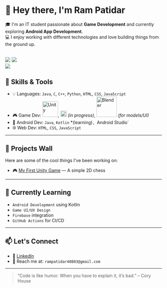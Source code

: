 # 👋 Hey there, I'm Ram Patidar

🎓 I'm an IT student passionate about **Game Development** and currently exploring **Android App Development**.  
💻 I enjoy working with different technologies and love building things from the ground up.



![](https://github-readme-stats.vercel.app/api?username=Ram40803&theme=dark&hide_border=false&include_all_commits=true&count_private=true)    ![](https://github-readme-streak-stats.herokuapp.com/?user=Ram40803&theme=dark&hide_border=false)  
![](https://github-readme-stats.vercel.app/api/top-langs/?username=Ram40803&theme=dark&hide_border=false&layout=compact)
---

## 🚀 Skills & Tools

- 💡 Languages: `Java`, `C`, `C++`, `Python`, `HTML`, `CSS`, `JavaScript`
- 🎮 Game Dev: <img alt="Unity" src="https://github.com/user-attachments/assets/9e56588b-565b-40d3-893d-a82ebb68c9c2" width="50"/>, <img alt="C#" src="https://github.com/user-attachments/assets/4226ea3a-f726-4dda-9591-09a415eb0751" width="20"/> *(in progress)*, <img alt="Blender" src="https://github.com/user-attachments/assets/8a2412ff-e04f-46cd-a02f-b3266fc2a9f6" width="65"/> *(for models/UI)*
- 📱 Android Dev: `Java`, `Kotlin` *(learning)`, `Android Studio`
- 🌐 Web Dev: `HTML`, `CSS`, `JavaScript`

---

## 🧩 Projects Wall

Here are some of the cool things I've been working on:

- 🎮 [My First Unity Game](https://github.com/ram40803/2D_Chess) — A simple 2D chess

---

## 🧠 Currently Learning

- `Android Development` using Kotlin
- `Game UI/UX Design`
- `Firebase` integration
- `GitHub Actions` for CI/CD

---

## 📫 Let's Connect

- 💼 [LinkedIn](https://www.linkedin.com/in/yourprofile)
- 💌 Reach me at: `rampatidar40803@gmail.com`

---

> “Code is like humor. When you have to explain it, it’s bad.” – Cory House



<!--
**ram40803/ram40803** is a ✨ _special_ ✨ repository because its `README.md` (this file) appears on your GitHub profile.

Here are some ideas to get you started:

- 🔭 I’m currently working on ...
- 🌱 I’m currently learning ...
- 👯 I’m looking to collaborate on ...
- 🤔 I’m looking for help with ...
- 💬 Ask me about ...
- 📫 How to reach me: ...
- 😄 Pronouns: ...
- ⚡ Fun fact: .
